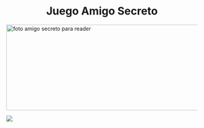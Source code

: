 <h1 align="center"> Juego Amigo Secreto </h1>

<img width="697" height="227" alt="foto amigo secreto para reader" src="https://github.com/user-attachments/assets/30b9d058-5980-4953-84e2-7713bed08bce" />

<p align="left">
<img src="https://img.shields.io/badge/STATUS-%20TERMINADO-green">
</p>
